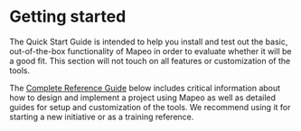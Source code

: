 # Getting started

The Quick Start Guide is intended to help you install and test out the basic, out-of-the-box functionality of Mapeo in order to evaluate whether it will be a good fit. This section will not touch on all features or customization of the tools.

The [Complete Reference Guide](../reference-guide/welcome-introduction.md) below includes critical information about how to design and implement a project using Mapeo as well as detailed guides for setup and customization of the tools. We recommend using it for starting a new initiative or as a training reference.

